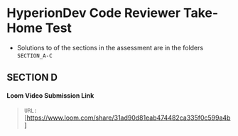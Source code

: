 #  HyperionDev Code Reviewer Take-Home Test

- Solutions to of the sections in the assessment are in the folders `SECTION_A-C`

## SECTION D
#### Loom Video Submission Link
> `URL:` [https://www.loom.com/share/31ad90d81eab474482ca335f0c599a4b]